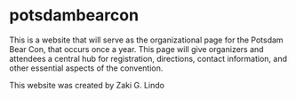 # potsdambearcon
This is a website that will serve as the organizational page for the Potsdam Bear Con, that occurs once a year. This page will give organizers and attendees a central hub for registration, directions, contact information, and other essential aspects of the convention.

This website was created by Zaki G. Lindo
